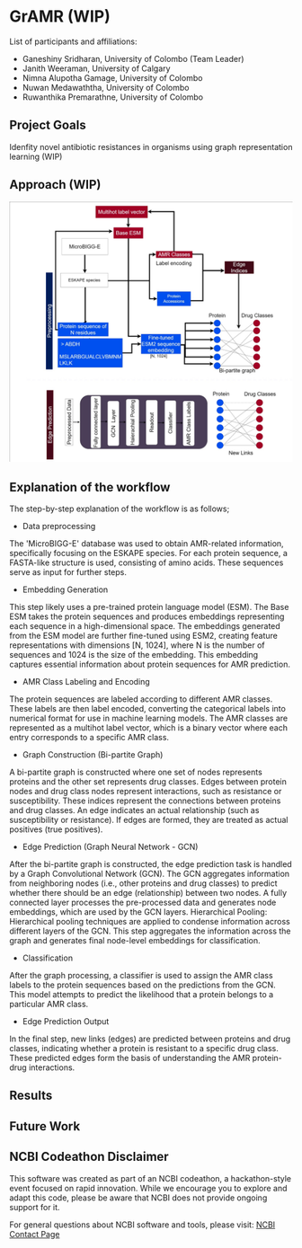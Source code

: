 # GrAMR (WIP)

List of participants and affiliations:
- Ganeshiny Sridharan, University of Colombo  (Team Leader)
- Janith Weeraman, University of Calgary 
- Nimna Alupotha Gamage, University of Colombo
- Nuwan Medawaththa, University of Colombo
- Ruwanthika Premarathne, University of Colombo

## Project Goals

Idenfity novel antibiotic resistances in organisms using graph representation learning (WIP)

## Approach (WIP)

![Graphical abstract](misc/Workflow.jpg)

## Explanation of the workflow
The step-by-step explanation of the workflow is as follows;

- Data preprocessing

The 'MicroBIGG-E' database was used to obtain AMR-related information, specifically focusing on the ESKAPE species. For each protein sequence, a FASTA-like structure is used, consisting of amino acids. These sequences serve as input for further steps.

- Embedding Generation

This step likely uses a pre-trained protein language model (ESM). The Base ESM takes the protein sequences and produces embeddings representing each sequence in a high-dimensional space. The embeddings generated from the ESM model are further fine-tuned using ESM2, creating feature representations with dimensions [N, 1024], where N is the number of sequences and 1024 is the size of the embedding. This embedding captures essential information about protein sequences for AMR prediction.

- AMR Class Labeling and Encoding

The protein sequences are labeled according to different AMR classes. These labels are then label encoded, converting the categorical labels into numerical format for use in machine learning models. The AMR classes are represented as a multihot label vector, which is a binary vector where each entry corresponds to a specific AMR class. 

- Graph Construction (Bi-partite Graph)

A bi-partite graph is constructed where one set of nodes represents proteins and the other set represents drug classes. Edges between protein nodes and drug class nodes represent interactions, such as resistance or susceptibility. These indices represent the connections between proteins and drug classes. An edge indicates an actual relationship (such as susceptibility or resistance). If edges are formed, they are treated as actual positives (true positives).

- Edge Prediction (Graph Neural Network - GCN)

After the bi-partite graph is constructed, the edge prediction task is handled by a Graph Convolutional Network (GCN). The GCN aggregates information from neighboring nodes (i.e., other proteins and drug classes) to predict whether there should be an edge (relationship) between two nodes. A fully connected layer processes the pre-processed data and generates node embeddings, which are used by the GCN layers.
Hierarchical Pooling: Hierarchical pooling techniques are applied to condense information across different layers of the GCN. This step aggregates the information across the graph and generates final node-level embeddings for classification.

- Classification
  
After the graph processing, a classifier is used to assign the AMR class labels to the protein sequences based on the predictions from the GCN. This model attempts to predict the likelihood that a protein belongs to a particular AMR class.

- Edge Prediction Output

In the final step, new links (edges) are predicted between proteins and drug classes, indicating whether a protein is resistant to a specific drug class. These predicted edges form the basis of understanding the AMR protein-drug interactions.

## Results

## Future Work

## NCBI Codeathon Disclaimer
This software was created as part of an NCBI codeathon, a hackathon-style event focused on rapid innovation. While we encourage you to explore and adapt this code, please be aware that NCBI does not provide ongoing support for it.

For general questions about NCBI software and tools, please visit: [NCBI Contact Page](https://www.ncbi.nlm.nih.gov/home/about/contact/)

